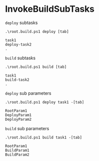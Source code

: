 # InvokeBuildSubTasks

`deploy` subtasks

    .\root.build.ps1 deploy [tab]

    task1
    deploy-task2
    .

`build` subtasks

    .\root.build.ps1 build [tab]

    task1
    build-task2
    .

`deploy` sub parameters

    .\root.build.ps1 deploy task1 -[tab]

    RootParam1
    DeployParam1
    DeployParam2

`build` sub parameters

    .\root.build.ps1 build task1 -[tab]

    RootParam1
    BuildParam1
    BuildParam2

